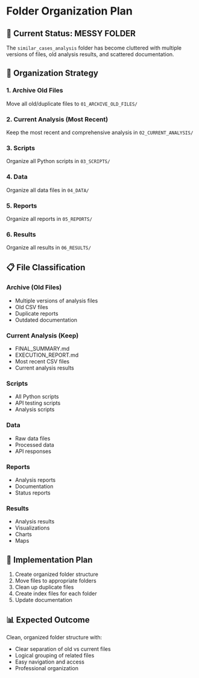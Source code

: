 # Folder Organization Plan

## 📁 **Current Status: MESSY FOLDER**
The `similar_cases_analysis` folder has become cluttered with multiple versions of files, old analysis results, and scattered documentation.

## 🎯 **Organization Strategy**

### **1. Archive Old Files**
Move all old/duplicate files to `01_ARCHIVE_OLD_FILES/`

### **2. Current Analysis (Most Recent)**
Keep the most recent and comprehensive analysis in `02_CURRENT_ANALYSIS/`

### **3. Scripts**
Organize all Python scripts in `03_SCRIPTS/`

### **4. Data**
Organize all data files in `04_DATA/`

### **5. Reports**
Organize all reports in `05_REPORTS/`

### **6. Results**
Organize all results in `06_RESULTS/`

## 📋 **File Classification**

### **Archive (Old Files)**
- Multiple versions of analysis files
- Old CSV files
- Duplicate reports
- Outdated documentation

### **Current Analysis (Keep)**
- FINAL_SUMMARY.md
- EXECUTION_REPORT.md
- Most recent CSV files
- Current analysis results

### **Scripts**
- All Python scripts
- API testing scripts
- Analysis scripts

### **Data**
- Raw data files
- Processed data
- API responses

### **Reports**
- Analysis reports
- Documentation
- Status reports

### **Results**
- Analysis results
- Visualizations
- Charts
- Maps

## 🚀 **Implementation Plan**

1. Create organized folder structure
2. Move files to appropriate folders
3. Clean up duplicate files
4. Create index files for each folder
5. Update documentation

## 📊 **Expected Outcome**

Clean, organized folder structure with:
- Clear separation of old vs current files
- Logical grouping of related files
- Easy navigation and access
- Professional organization
